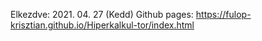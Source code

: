 Elkezdve: 2021. 04. 27 (Kedd)
Github pages: https://fulop-krisztian.github.io/Hiperkalkul-tor/index.html